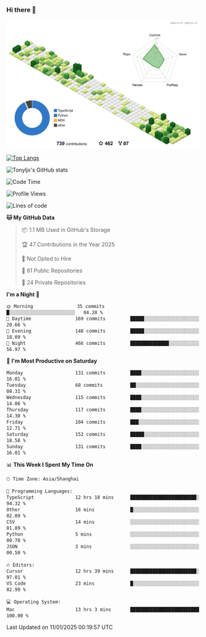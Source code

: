 ### Hi there 👋

![](./profile-3d-contrib/profile-green-animate.svg)

 

[![Top Langs](https://github-readme-stats.vercel.app/api/top-langs/?username=tonyljx)](https://github.com/anuraghazra/github-readme-stats)

![Tonyljx's GitHub stats](https://github-readme-stats.vercel.app/api?username=tonyljx&theme=default&show_icons=true)

 

<!--START_SECTION:waka-->
![Code Time](http://img.shields.io/badge/Code%20Time-1%2C116%20hrs%2012%20mins-blue)

![Profile Views](http://img.shields.io/badge/Profile%20Views-0-blue)

![Lines of code](https://img.shields.io/badge/From%20Hello%20World%20I%27ve%20Written-752.0%20thousand%20lines%20of%20code-blue)

**🐱 My GitHub Data** 

> 📦 1.1 MB Used in GitHub's Storage 
 > 
> 🏆 47 Contributions in the Year 2025
 > 
> 🚫 Not Opted to Hire
 > 
> 📜 61 Public Repositories 
 > 
> 🔑 24 Private Repositories 
 > 
**I'm a Night 🦉** 

```text
🌞 Morning                35 commits          █░░░░░░░░░░░░░░░░░░░░░░░░   04.28 % 
🌆 Daytime                169 commits         █████░░░░░░░░░░░░░░░░░░░░   20.66 % 
🌃 Evening                148 commits         █████░░░░░░░░░░░░░░░░░░░░   18.09 % 
🌙 Night                  466 commits         ██████████████░░░░░░░░░░░   56.97 % 
```
📅 **I'm Most Productive on Saturday** 

```text
Monday                   131 commits         ████░░░░░░░░░░░░░░░░░░░░░   16.01 % 
Tuesday                  68 commits          ██░░░░░░░░░░░░░░░░░░░░░░░   08.31 % 
Wednesday                115 commits         ████░░░░░░░░░░░░░░░░░░░░░   14.06 % 
Thursday                 117 commits         ████░░░░░░░░░░░░░░░░░░░░░   14.30 % 
Friday                   104 commits         ███░░░░░░░░░░░░░░░░░░░░░░   12.71 % 
Saturday                 152 commits         █████░░░░░░░░░░░░░░░░░░░░   18.58 % 
Sunday                   131 commits         ████░░░░░░░░░░░░░░░░░░░░░   16.01 % 
```


📊 **This Week I Spent My Time On** 

```text
🕑︎ Time Zone: Asia/Shanghai

💬 Programming Languages: 
TypeScript               12 hrs 18 mins      ████████████████████████░   94.32 % 
Other                    16 mins             █░░░░░░░░░░░░░░░░░░░░░░░░   02.09 % 
CSV                      14 mins             ░░░░░░░░░░░░░░░░░░░░░░░░░   01.89 % 
Python                   5 mins              ░░░░░░░░░░░░░░░░░░░░░░░░░   00.70 % 
JSON                     3 mins              ░░░░░░░░░░░░░░░░░░░░░░░░░   00.50 % 

🔥 Editors: 
Cursor                   12 hrs 39 mins      ████████████████████████░   97.01 % 
VS Code                  23 mins             █░░░░░░░░░░░░░░░░░░░░░░░░   02.99 % 

💻 Operating System: 
Mac                      13 hrs 3 mins       █████████████████████████   100.00 % 
```


 Last Updated on 11/01/2025 00:19:57 UTC
<!--END_SECTION:waka-->
